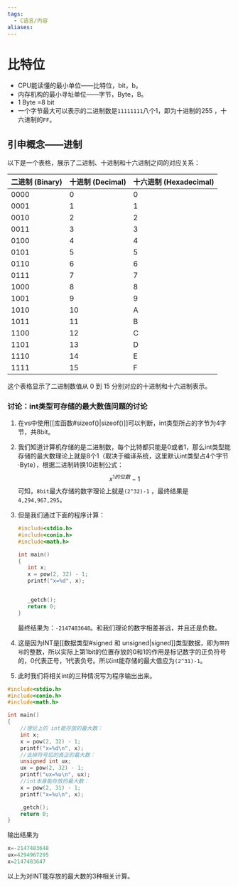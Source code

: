 ```yaml
---
tags:
  - C语言/内容
aliases:
---
```

# 比特位

 -   CPU能读懂的最小单位——比特位，bit，b。
 -   内存机构的最小寻址单位——字节，Byte，B。
 -   1 Byte =8 bit
 -   一个字节最大可以表示的二进制数是`11111111`八个1，即为十进制的255 ，十六进制的`FF`。

## 引申概念——进制

 以下是一个表格，展示了二进制、十进制和十六进制之间的对应关系：

 | 二进制 (Binary) | 十进制 (Decimal) | 十六进制 (Hexadecimal) |
 | --------------- | ---------------- | ---------------------- |
 | 0000            | 0                | 0                      |
 | 0001            | 1                | 1                      |
 | 0010            | 2                | 2                      |
 | 0011            | 3                | 3                      |
 | 0100            | 4                | 4                      |
 | 0101            | 5                | 5                      |
 | 0110            | 6                | 6                      |
 | 0111            | 7                | 7                      |
 | 1000            | 8                | 8                      |
 | 1001            | 9                | 9                      |
 | 1010            | 10               | A                      |
 | 1011            | 11               | B                      |
 | 1100            | 12               | C                      |
 | 1101            | 13               | D                      |
 | 1110            | 14               | E                      |
 | 1111            | 15               | F                      |

 这个表格显示了二进制数值从 0 到 15 分别对应的十进制和十六进制表示。

### 讨论：int类型可存储的最大数值问题的讨论

 1.  在vs中使用[[库函数#sizeof()|sizeof()]]可以判断，int类型所占的字节为4字节，共8bit。

 2.  我们知道计算机存储的是二进制数，每个比特都只能是0或者1，那么int类型能存储的最大数理论上就是8个1（取决于编译系统，这里默认int类型占4个字节·Byte），根据二进制转换10进制公式：
     $$
     x^{1的位数}-1
     $$
     可知，`8bit`最大存储的数字理论上就是`(2^32)-1` ，最终结果是`4,294,967,295`。

 3.  但是我们通过下面的程序计算：

     ```c
     #include<stdio.h>
     #include<conio.h>
     #include<math.h>
     
     int main()
     {
     	int x;
     	x = pow(2, 32) - 1;
     	printf("x=%d", x);


     	_getch();
     	return 0;
     }
     ```
     
     最终结果为：`-2147483648`。和我们理论的数字相差甚远，并且还是负数。

 4.  这是因为INT是[[数据类型#signed 和 unsigned|signed]]类型数据，即为`带符号`的整数，所以实际上第1bit的位置存放的0和1的作用是标记数字的正负符号的，0代表正号，1代表负号。所以int能存储的最大值应为`(2^31)-1`。

 5.  此时我们将相关int的三种情况写为程序输出出来。
```c
#include<stdio.h>
#include<conio.h>
#include<math.h>

int main()
{
    //理论上的 int能存放的最大数：
    int x;
    x = pow(2, 32) - 1;
    printf("x=%d\n", x);
    //去掉符号后的真正的最大数：
    unsigned int ux;
    ux = pow(2, 32) - 1;
    printf("ux=%u\n", ux);
    //int本身能存放的最大数：
    x = pow(2, 31) - 1;
    printf("x=%u\n", x);

    _getch();
    return 0;
}
```
输出结果为
```c
x=-2147483648
ux=4294967295
x=2147483647
```
以上为对INT能存放的最大数的3种相关计算。